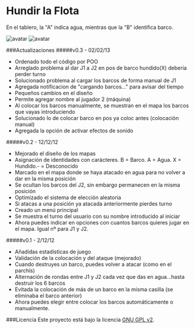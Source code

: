 # Hundir la Flota

En el tablero, la "A" indica agua, mientras que la "B" identifica barco.

![avatar](https://i.imgur.com/1fqHKhA.jpg)
![avatar](http://i.imgur.com/a69wP1C.jpg)

###Actualizaciones
#####v0.3 - 02/02/13
- Ordenado todo el código por POO
- Arreglado problema al dar J1 a J2 en pos de barco hundido(X) deberia perder turno
- Solucionado problema al cargar los barcos de forma manual de J1    
- Agregada notificacion de "cargando barcos..." para avisar del tiempo   
- Pequeños cambios en el diseño
- Permite agregar nombre al jugador 2 (máquina)
- Al colocar los barcos manualmente, se muestran en el mapa los barcos que vayas introduciendo
- Solucionado lo de colocar barco en pos ya coloc antes (colocación manual)
- Agregada la opción de activar efectos de sonido

#####v0.2 - 12/12/12
- Mejorado el diseño de los mapas
- Asignación de identidades con carácteres. B = Barco. A = Agua. X = Hundido.- = Desconocido
- Marcado en el mapa donde se haya atacado en agua para no volver a dar en la misma posición
- Se ocultan los barcos del J2, sin embargo permanecen en la misma posición
- Optimizado el sistema de elección aleatoria
- Si atacas a una posición ya atacada anteriormente pierdes turno
- Creado un menú principal
- Se muestra el turno del usuario con su nombre introducido al iniciar
- Ahora puedes indicar en opciones con cuantos barcos quieres jugar en el mapa. Igual nº para J1 y J2.

#####v0.1 - 2/12/12
 - Añadidas estadísticas de juego
 - Validación de la colocación y del ataque (mejorado)
 - Cuando destruyes un barco, puedes volver a atacar (como en el parchís)
 - Alternación de rondas entre J1 y J2 cada vez que das en agua...hasta destruir los 6 barcos
 - Evitada la colocación de más de un barco en la misma casilla (se eliminaba el barco anterior)
 - Ahora puedes elegir entre colocar los barcos automáticamente o manualmente.

###Licencia
Este proyecto está bajo la licencia [GNU GPL v2](https://github.com/felipetiza/barco/blob/master/LICENSE).
